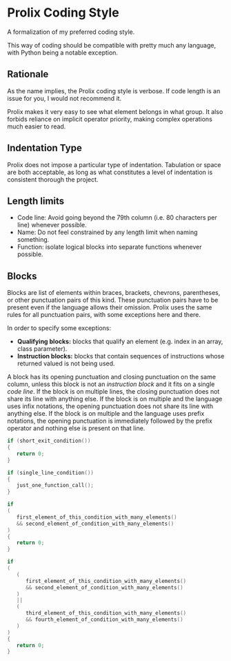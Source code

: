 # Prolix Coding Style
A formalization of my preferred coding style.

This way of coding should be compatible with pretty much any language, with
Python being a notable exception.

## Rationale
As the name implies, the Prolix coding style is verbose. If code length is an
issue for you, I would not recommend it.

Prolix makes it very easy to see what element belongs in what group. It also
forbids reliance on implicit operator priority, making complex operations much
easier to read.

## Indentation Type
Prolix does not impose a particular type of indentation. Tabulation or space
are both acceptable, as long as what constitutes a level of indentation is
consistent thorough the project.

## Length limits
* Code line: Avoid going beyond the 79th column (i.e. 80 characters per line)
  whenever possible.
* Name: Do not feel constrained by any length limit when naming something.
* Function: isolate logical blocks into separate functions whenever possible.

## Blocks
Blocks are list of elements within braces, brackets, chevrons, parentheses, or
other punctuation pairs of this kind. These punctuation pairs have to be present
even if the language allows their omission. Prolix uses the same rules for all
punctuation pairs, with some exceptions here and there.

In order to specify some exceptions:
* **Qualifying blocks:** blocks that qualify an element (e.g. index in an array,
  class parameter).
* **Instruction blocks:** blocks that contain sequences of instructions whose
  returned valued is not being used.

A block has its opening punctuation and closing punctuation on the same column,
unless this block is not an *instruction block* and it fits on a single *code
line*.
If the block is on multiple lines, the closing punctuation does not share its
line with anything else.
If the block is on multiple and the language uses infix notations, the opening
punctuation does not share its line with anything else.
If the block is on multiple and the language uses prefix notations, the opening
punctuation is immediately followed by the prefix operator and nothing else
is present on that line.

```c
if (short_exit_condition())
{
   return 0;
}

if (single_line_condition())
{
   just_one_function_call();
}

if
(
   first_element_of_this_condition_with_many_elements()
   && second_element_of_condition_with_many_elements()
)
{
   return 0;
}

if
(
   (
      first_element_of_this_condition_with_many_elements()
      && second_element_of_condition_with_many_elements()
   )
   ||
   (
      third_element_of_this_condition_with_many_elements()
      && fourth_element_of_condition_with_many_elements()
   )
)
{
   return 0;
}
```
